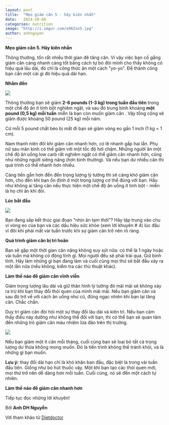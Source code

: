 ```yaml
---
layout: post
title:  "Mẹo giảm cân 5 - hãy kiên nhẫn"
date:   2014-10-08
categories: nutrition
image: "http://i.imgur.com/o96ZsnS.jpg"
author: anhnguyen
---
```


**Mẹo giảm cân 5. Hãy kiên nhẫn**

Thông thường, tốn rất nhiều thời gian đê tăng cân. Vì vậy việc bạn cố gắng giảm cân càng nhanh càng tốt bằng cách tự bỏ đói mình cho thấy không có hiệu quả lâu dài, đó chỉ là công thức ăn một cách "yo-yo". Để thành công bạn cần một cái gì đó hiệu quả dài hạn.

**Nhắm đến**

![](http://i.imgur.com/LbrHWMD.jpg)

Thông thường bạn sẽ giảm **2-6 pounds (1-3 kg) trong tuần đầu tiên** trong một chế độ ăn ít tinh bột nghiêm ngặt, và sau đó trung bình khoảng **một pound (0,5 kg) mỗi tuần** miễn là bạn còn muốn giảm cân . Vậy tổng cộng sẽ giảm được khoảng 50 pound (25 kg) mỗi năm.

Cứ mỗi 5 pound chất béo bị mất đi bạn sẽ giảm vòng eo gần 1 inch (1 kg = 1 cm).

Nam thanh niên đôi khi giảm cân nhanh hơn, có lẽ nhanh gấp hai lần. Phụ nữ sau mãn kinh có thể giảm với một tốc độ hơi chậm. Những người ăn một chế độ ăn uống low carb rất nghiêm ngặt có thể giảm cân nhanh hơn, cũng như những người siêng năng (hơn bình thường). Và nếu bạn dư nhiều cân thì quá trình có thể nhanh hơn nhiều.

Càng tiến gần hơn đến đến trọng lượng lý tưởng thì sẽ càng khó giảm cân hơn, cho đến khi bạn ổn định ở một trọng lượng cơ thể đúng với bạn. Hầu như không ai tăng cân nếu thực hiện một chế độ ăn uống ít tinh bột - miễn là họ chỉ ăn khi đói.

**Lúc bắt đầu**

![](http://i.imgur.com/NajOvZ0.jpg)

Bạn đang sắp kết thúc giai đoạn "nhịn ăn tạm thời"? Hãy tập trung vào chu vi vòng eo của bạn và các dấu hiệu sức khỏe (xem lời khuyên # 4) lúc đầu vì đôi khi phải mất vài tuần trước khi sự giảm cân trở nên rõ ràng.

**Quá trình giảm cân bị trì hoãn**

Bạn sẽ gặp một thời gian cân nặng không suy sút nữa: có thể là 1 ngày hoặc vài tuần mà không có động tĩnh gì. Mọi người đều sẽ phải trải qua. Giữ bình tĩnh. Hãy làm những gì bạn đang làm và cuối cùng mọi thứ sẽ bắt đầu xảy ra một lần nữa (nếu không, kiểm tra các thủ thuật khác).

**Làm thế nào để giảm cân vĩnh viễn**

Giảm trọng lượng lâu dài và giữ thân hình lý tưởng đó mãi mãi sẽ không xảy ra trừ khi bạn thay đổi thói quen của mình mãi mãi. Nếu bạn giảm cân và sau đó trở về với cách ăn uống như cũ, đừng ngạc nhiên khi bạn lại tăng cân. Chắc chắn.

Duy trì giảm cân đòi hỏi một sự thay đổi lâu dài và kiên trì. Nếu bạn cảm thấy điều này dường như không thể đối với bạn, thì có thể bạn sẽ quan tâm đến những trò giảm cân màu nhiệm lừa đảo trên thị trường.

![](http://i.imgur.com/zIbJNFg.jpg)

Nếu bạn giảm một ít cân mỗi tháng, cuối cùng bạn sẽ loại bỏ tất cả trọng lượng dư thừa không mong muốn. Đó là tiến trình không thể tránh khỏi, và là những gì bạn muốn.

**Lưu ý:** thay đổi dài hạn chỉ là khó khăn ban đầu, đặc biệt là trong vài tuần đầu tiên. Giống như bỏ hút thuốc vậy. Một khi bạn tạo các thói quen mới, mọi thứ trở nên dễ dàng hơn mỗi tuần. Cuối cùng, nó sẽ đến một cách tự nhiên.

**Làm thế nào để giảm cân nhanh hơn**

Tiếp tục đọc những lời khuyên!

Bới **Anh DH Nguyễn**

Với tham khảo từ [Dietdoctor](http://www.dietdoctor.com/how-to-lose-weight)
